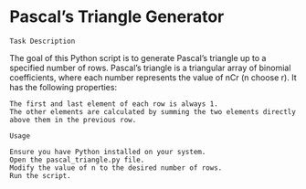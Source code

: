 # Pascal’s Triangle Generator
`Task Description`

The goal of this Python script is to generate Pascal’s triangle up to a specified number of rows. Pascal’s triangle is a triangular array of binomial coefficients, where each number represents the value of nCr (n choose r). It has the following properties:

    The first and last element of each row is always 1.
    The other elements are calculated by summing the two elements directly above them in the previous row.

`Usage`

    Ensure you have Python installed on your system.
    Open the pascal_triangle.py file.
    Modify the value of n to the desired number of rows.
    Run the script.
